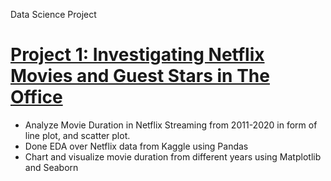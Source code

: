 Data Science Project

# [Project 1: Investigating Netflix Movies and Guest Stars in The Office](https://github.com/Steve246/Data-Science-Project/blob/main/Investigating%20Netflix%20Movies%20and%20Guest%20Stars%20in%20The%20Office/notebook.ipynb) 
* Analyze Movie Duration in Netflix Streaming from 2011-2020 in form of line plot, and scatter plot.
* Done EDA over Netflix data from Kaggle using Pandas 
* Chart and visualize movie duration from different years using Matplotlib and Seaborn 

